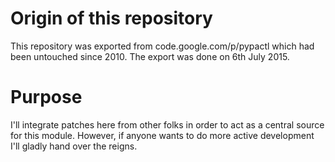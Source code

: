 Origin of this repository
=========================
This repository was exported from code.google.com/p/pypactl which had been untouched since 2010. The export was done on 6th July 2015.

Purpose
=======
I'll integrate patches here from other folks in order to act as a central source for this module. However, if anyone wants to do more active development I'll gladly hand over the reigns.
